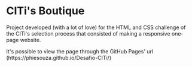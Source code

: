 <h1>CITi's Boutique</h1>

<p>Project developed (with a lot of love) for the HTML and CSS challenge of the CITi's selection process that consisted of making a responsive one-page website.</p>
<p>It's possible to view the page through the GitHub Pages' url (https://phiesouza.github.io/Desafio-CITi/)</p>
